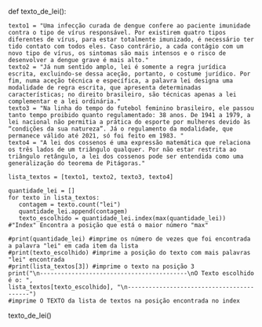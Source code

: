 def texto_de_lei():

    texto1 = "Uma infecção curada de dengue confere ao paciente imunidade contra o tipo de vírus responsável. Por existirem quatro tipos diferentes de vírus, para estar totalmente imunizado, é necessário ter tido contato com todos eles. Caso contrário, a cada contágio com um novo tipo de vírus, os sintomas são mais intensos e o risco de desenvolver a dengue grave é mais alto."
    texto2 = "Já num sentido amplo, lei é somente a regra jurídica escrita, excluindo-se dessa aceção, portanto, o costume jurídico. Por fim, numa aceção técnica e específica, a palavra lei designa uma modalidade de regra escrita, que apresenta determinadas características; no direito brasileiro, são técnicas apenas a lei complementar e a lei ordinária."
    texto3 = "Na linha do tempo do futebol feminino brasileiro, ele passou tanto tempo proibido quanto regulamentado: 38 anos. De 1941 a 1979, a lei nacional não permitia a prática do esporte por mulheres devido às “condições da sua natureza”. Já o regulamento da modalidade, que permanece válido até 2021, só foi feito em 1983. "
    texto4 = "A lei dos cossenos é uma expressão matemática que relaciona os três lados de um triângulo qualquer. Por não estar restrita ao triângulo retângulo, a lei dos cossenos pode ser entendida como uma generalização do teorema de Pitágoras."
    
    lista_textos = [texto1, texto2, texto3, texto4]

    quantidade_lei = []
    for texto in lista_textos:
       contagem = texto.count("lei")
       quantidade_lei.append(contagem)
       texto_escolhido = quantidade_lei.index(max(quantidade_lei)) #"Index" Encontra a posição que está o maior número "max"
           
    #print(quantidade_lei) #imprime os número de vezes que foi encontrada a palavra "lei" em cada item da lista
    #print(texto_escolhido) #imprime a posição do texto com mais palavras "lei" encontrada
    #print(lista_textos[3]) #imprime o texto na posição 3
    print("\n------------------------------------------\nO Texto escolhido é o: ", 
    lista_textos[texto_escolhido], "\n------------------------------------------") 
    #imprime O TEXTO da lista de textos na posição encontrada no index

texto_de_lei()
